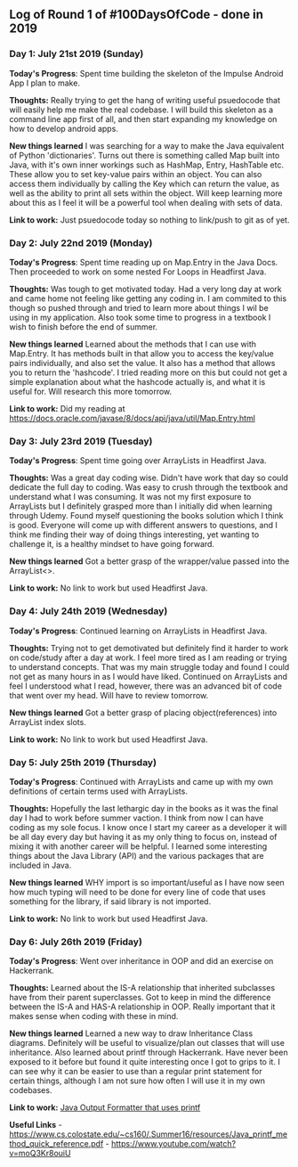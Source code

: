 
## Log of Round 1 of #100DaysOfCode - done in 2019

### Day 1: July 21st 2019 (Sunday)

**Today's Progress**: Spent time building the skeleton of the Impulse Android App I plan to make.

**Thoughts:** Really trying to get the hang of writing useful psuedocode that will easily help me make the real codebase. I will build this skeleton as a command line app first of all, and then start expanding my knowledge on how to develop android apps.

**New things learned** I was searching for a way to make the Java equivalent of Python 'dictionaries'. Turns out there is something called Map built into Java, with it's own inner workings such as HashMap, Entry, HashTable etc. These allow you to set key-value pairs within an object. You can also access them individually by calling the Key which can return the value, as well as the ability to print all sets within the object. Will keep learning more about this as I feel it will be a powerful tool when dealing with sets of data.

**Link to work:** Just psuedocode today so nothing to link/push to git as of yet.



### Day 2: July 22nd 2019 (Monday)

**Today's Progress**: Spent time reading up on Map.Entry in the Java Docs. Then proceeded to work on some nested For Loops in Headfirst Java.

**Thoughts:** Was tough to get motivated today. Had a very long day at work and came home not feeling like getting any coding in. I am commited to this though so pushed through and tried to learn more about things I wil be using in my application. Also took some time to progress in a textbook I wish to finish before the end of summer.

**New things learned** Learned about the methods that I can use with Map.Entry. It has methods built in that allow you to access the key/value pairs individually, and also set the value. It also has a method that allows you to return the 'hashcode'. I tried reading more on this but could not get a simple explanation about what the hashcode actually is, and what it is useful for. Will research this more tomorrow.

**Link to work:** Did my reading at https://docs.oracle.com/javase/8/docs/api/java/util/Map.Entry.html



### Day 3: July 23rd 2019 (Tuesday)

**Today's Progress**: Spent time going over ArrayLists in Headfirst Java.

**Thoughts:** Was a great day coding wise. Didn't have work that day so could dedicate the full day to coding. Was easy to crush through the textbook and understand what I was consuming. It was not my first exposure to ArrayLists but I definitely grasped more than I initially did when learning through Udemy. Found myself questioning the books solution which I think is good. Everyone will come up with different answers to questions, and I think me finding their way of doing things interesting, yet wanting to challenge it, is a healthy mindset to have going forward.

**New things learned** Got a better grasp of the wrapper/value passed into the ArrayList<>.

**Link to work:** No link to work but used Headfirst Java.



### Day 4: July 24th 2019 (Wednesday)

**Today's Progress**: Continued learning on ArrayLists in Headfirst Java.

**Thoughts:** Trying not to get demotivated but definitely find it harder to work on code/study after a day at work. I feel more tired as I am reading or trying to understand concepts. That was my main struggle today and found I could not get as many hours in as I would have liked. Continued on ArrayLists and feel I understood what I read, however, there was an advanced bit of code that went over my head. Will have to review tomorrow.

**New things learned** Got a better grasp of placing object(references) into ArrayList index slots.

**Link to work:** No link to work but used Headfirst Java.



### Day 5: July 25th 2019 (Thursday)

**Today's Progress**: Continued with ArrayLists and came up with my own definitions of certain terms used with ArrayLists.

**Thoughts:** Hopefully the last lethargic day in the books as it was the final day I had to work before summer vaction. I think from now I can have coding as my sole focus. I know once I start my career as a developer it will be all day every day but having it as my only thing to focus on, instead of mixing it with another career will be helpful. I learned some interesting things about the Java Library (API) and the various packages that are included in Java.

**New things learned** WHY import is so important/useful as I have now seen how much typing will need to be done for every line of code that uses something for the library, if said library is not imported.

**Link to work:** No link to work but used Headfirst Java.



### Day 6: July 26th 2019 (Friday)

**Today's Progress**: Went over inheritance in OOP and did an exercise on Hackerrank.

**Thoughts:** Learned about the IS-A relationship that inherited subclasses have from their parent superclasses. Got to keep in mind the difference between the IS-A and HAS-A relationship in OOP. Really important that it makes sense when coding with these in mind. 

**New things learned** Learned a new way to draw Inheritance Class diagrams. Definitely will be useful to visualize/plan out classes that will use inheritance. Also learned about printf through Hackerrank. Have never been exposed to it before but found it quite interesting once I got to grips to it. I can see why it can be easier to use than a regular print statement for certain things, although I am not sure how often I will use it in my own codebases.

**Link to work:** [Java Output Formatter that uses printf](https://github.com/raphael-peters/hackerrank-exercises/tree/master/Hackerrank%20-%20Java-output-formatter)

**Useful Links** - https://www.cs.colostate.edu/~cs160/.Summer16/resources/Java_printf_method_quick_reference.pdf
                 - https://www.youtube.com/watch?v=moQ3Kr8ouiU


